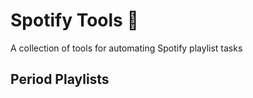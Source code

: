 # Spotify Tools 🤖

A collection of tools for automating Spotify playlist tasks

## Period Playlists
